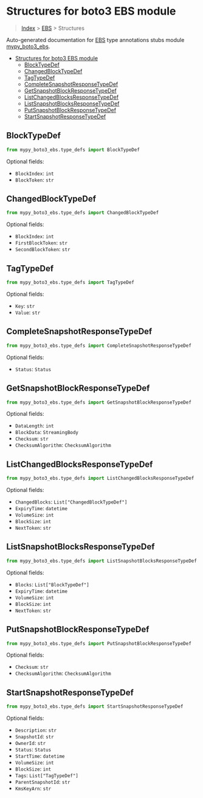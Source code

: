 # Structures for boto3 EBS module

> [Index](../index.md) > [EBS](./index.md) > Structures

Auto-generated documentation for [EBS](https://boto3.amazonaws.com/v1/documentation/api/latest/reference/services/ebs.html#EBS)
type annotations stubs module [mypy_boto3_ebs](https://pypi.org/project/mypy-boto3-ebs/).

- [Structures for boto3 EBS module](#structures-for-boto3-ebs-module)
  - [BlockTypeDef](#blocktypedef)
  - [ChangedBlockTypeDef](#changedblocktypedef)
  - [TagTypeDef](#tagtypedef)
  - [CompleteSnapshotResponseTypeDef](#completesnapshotresponsetypedef)
  - [GetSnapshotBlockResponseTypeDef](#getsnapshotblockresponsetypedef)
  - [ListChangedBlocksResponseTypeDef](#listchangedblocksresponsetypedef)
  - [ListSnapshotBlocksResponseTypeDef](#listsnapshotblocksresponsetypedef)
  - [PutSnapshotBlockResponseTypeDef](#putsnapshotblockresponsetypedef)
  - [StartSnapshotResponseTypeDef](#startsnapshotresponsetypedef)

## BlockTypeDef

```python
from mypy_boto3_ebs.type_defs import BlockTypeDef
```




Optional fields:
- `BlockIndex`: `int`
- `BlockToken`: `str`


## ChangedBlockTypeDef

```python
from mypy_boto3_ebs.type_defs import ChangedBlockTypeDef
```




Optional fields:
- `BlockIndex`: `int`
- `FirstBlockToken`: `str`
- `SecondBlockToken`: `str`


## TagTypeDef

```python
from mypy_boto3_ebs.type_defs import TagTypeDef
```




Optional fields:
- `Key`: `str`
- `Value`: `str`


## CompleteSnapshotResponseTypeDef

```python
from mypy_boto3_ebs.type_defs import CompleteSnapshotResponseTypeDef
```




Optional fields:
- `Status`: `Status`


## GetSnapshotBlockResponseTypeDef

```python
from mypy_boto3_ebs.type_defs import GetSnapshotBlockResponseTypeDef
```




Optional fields:
- `DataLength`: `int`
- `BlockData`: `StreamingBody`
- `Checksum`: `str`
- `ChecksumAlgorithm`: `ChecksumAlgorithm`


## ListChangedBlocksResponseTypeDef

```python
from mypy_boto3_ebs.type_defs import ListChangedBlocksResponseTypeDef
```




Optional fields:
- `ChangedBlocks`: `List["ChangedBlockTypeDef"]`
- `ExpiryTime`: `datetime`
- `VolumeSize`: `int`
- `BlockSize`: `int`
- `NextToken`: `str`


## ListSnapshotBlocksResponseTypeDef

```python
from mypy_boto3_ebs.type_defs import ListSnapshotBlocksResponseTypeDef
```




Optional fields:
- `Blocks`: `List["BlockTypeDef"]`
- `ExpiryTime`: `datetime`
- `VolumeSize`: `int`
- `BlockSize`: `int`
- `NextToken`: `str`


## PutSnapshotBlockResponseTypeDef

```python
from mypy_boto3_ebs.type_defs import PutSnapshotBlockResponseTypeDef
```




Optional fields:
- `Checksum`: `str`
- `ChecksumAlgorithm`: `ChecksumAlgorithm`


## StartSnapshotResponseTypeDef

```python
from mypy_boto3_ebs.type_defs import StartSnapshotResponseTypeDef
```




Optional fields:
- `Description`: `str`
- `SnapshotId`: `str`
- `OwnerId`: `str`
- `Status`: `Status`
- `StartTime`: `datetime`
- `VolumeSize`: `int`
- `BlockSize`: `int`
- `Tags`: `List["TagTypeDef"]`
- `ParentSnapshotId`: `str`
- `KmsKeyArn`: `str`

